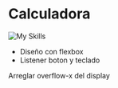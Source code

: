 # Calculadora

![My Skills](https://skillicons.dev/icons?i=js,html,css)

- Diseño con flexbox
- Listener boton y teclado

Arreglar overflow-x del display
